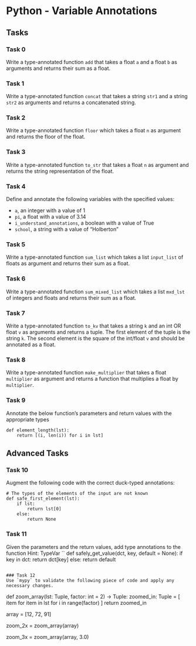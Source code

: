 # Python - Variable Annotations

## Tasks

### Task 0
Write a type-annotated function `add` that takes a float `a` and a float `b` as arguments and returns their sum as a float.

### Task 1
Write a type-annotated function `concat` that takes a string `str1` and a string `str2` as arguments and returns a concatenated string.

### Task 2
Write a type-annotated function `floor` which takes a float `n` as argument and returns the floor of the float.

### Task 3
Write a type-annotated function `to_str` that takes a float `n` as argument and returns the string representation of the float.

### Task 4
Define and annotate the following variables with the specified values:
- `a`, an integer with a value of 1
- `pi`, a float with a value of 3.14
- `i_understand_annotations`, a boolean with a value of True
- `school`, a string with a value of “Holberton”

### Task 5
Write a type-annotated function `sum_list` which takes a list `input_list` of floats as argument and returns their sum as a float.

### Task 6
Write a type-annotated function `sum_mixed_list` which takes a list `mxd_lst` of integers and floats and returns their sum as a float.

### Task 7
Write a type-annotated function `to_kv` that takes a string `k` and an int OR float `v` as arguments and returns a tuple. The first element of the tuple is the string `k`. The second element is the square of the int/float `v` and should be annotated as a float.

### Task 8
Write a type-annotated function `make_multiplier` that takes a float `multiplier` as argument and returns a function that multiplies a float by `multiplier`.

### Task 9
Annotate the below function’s parameters and return values with the appropriate types
```
def element_length(lst):
    return [(i, len(i)) for i in lst]
```

## Advanced Tasks

### Task 10
Augment the following code with the correct duck-typed annotations:
```
# The types of the elements of the input are not known
def safe_first_element(lst):
    if lst:
        return lst[0]
    else:
        return None
```

### Task 11
Given the parameters and the return values, add type annotations to the function
Hint: TypeVar
``
def safely_get_value(dct, key, default = None):
    if key in dct:
        return dct[key]
    else:
        return default
```

### Task 12
Use `mypy` to validate the following piece of code and apply any necessary changes.
```
def zoom_array(lst: Tuple, factor: int = 2) -> Tuple:
    zoomed_in: Tuple = [
        item for item in lst
        for i in range(factor)
    ]
    return zoomed_in


array = [12, 72, 91]

zoom_2x = zoom_array(array)

zoom_3x = zoom_array(array, 3.0)
```
